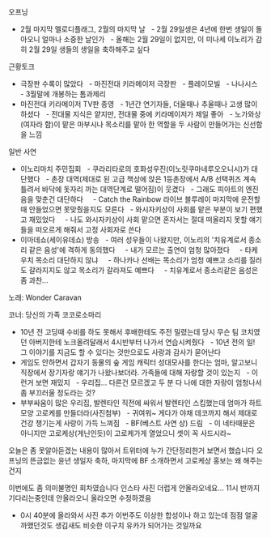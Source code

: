 





오프닝

- 2월 마지막 멜로디플래그, 2월의 마지막 날
  - 2월 29일생은 4년에 한번 생일이 돌아오니 얼마나 소중한 날인가
  - 올해는 2월 29일이 없지만, 이 미나세 이노리가 감히 2월 29일 생들의 생일을 축하해주고 싶다

근황토크

- 극장판 수록이 많았다
  - 마진전대 키라메이저 극장판
  - 플레이모빌
  - 나나시스
  - 3월말에 개봉하는 톰과제리
- 마진전대 키라메이저 TV판 종영
  - 1년간 연기자들, 더울때나 추울때나 고생 많이하셨다
  - 전대물 지식은 얕지만, 전대물 중에 키라메이저가 제일 좋아
  - 노가와상(여자라 함)이 맡은 마부시나 목소리를 맡아 한 역할을 두 사람이 만들어가는 신선함을 느낌

일반 사연

- 이노리마치 주민집회
  - 쿠라리타로의 호화성우진(이노릿쿠마네루오오니시)가 대단했다
  - 촌장 대역(제대로 된 고급 책상에 앉은 1등촌장에서 A/B 선택퀴즈 계속 틀려서 바닥에 돗자리 까는 대역단계로 떨어짐)이 웃겼다
  - 그래도 피아트의 엔진음을 맞춘건 대단하다
    - Catch the Rainbow 라이브 블루레이 마지막에 운전할때 안들었으면 못맞췄을지도 모른다
  - 와시자키상이 사회를 맡은 부분이 보기 편했고 재밌었다
    - 나도 와시자키상이 사회 맡으면 혼자서는 절대 떠올리지 못할 얘기들을 떠오르게 해줘서 고정 사회자로 쓴다
- 이마데쇼(세이유데쇼) 방송
  - 여러 성우들이 나왔지만, 이노리의 '치유계로서 종소리 같은 음성'에 격하게 동의했다
    - 내가 모르는 출연이 엄청 많아졌다
    - 타케우치 목소리 대단하지 않냐
    - 하나카나 선배는 목소리가 엄청 예쁘고 소리를 질러도 갈라지지도 않고 목소리가 갈라져도 예쁘다
    - 치유계로서 종소리같은 음성은 좀 과찬...

노래: Wonder Caravan

코너: 당신의 가족 코코로소마리

- 10년 전 고딩때 수비를 하도 못해서 후배한테도 주전 밀렸는데 당시 무슨 팀 코치였던 아버지한테 노크올려달래서 4시반부터 나가서 연습시켜줬다
  - 10년 전의 일! 그 이야기를 지금도 할 수 있다는 것만으로도 사랑과 감사가 묻어난다
- 게임도 안하면서 갑자기 동물의 숲 게임 캐릭터 성대모사를 한다는 엄마, 알고보니 직장에서 장기자랑 얘기가 나왔나보더라. 가족들에 대해 자랑할 것이 있는지
  - 이런거 보면 재밌지
  - 우리집... 다른건 모르겠고 두 분 다 나에 대한 자랑이 엄청나서 좀 부끄러울 정도라는 것?
- 부부싸움이 많은 우리집, 발렌타인 직전에 싸워서 발렌타인 스킵했는데 엄마가 하트모양 고로케를 만들더라(사진첨부)
  - 귀여워~ 게다가 야채 데코까지 해서 제대로 건강 챙기는게 사랑이 가득 느껴짐
  - BF(베스트 사연 상) 드림
  - 이 네타때문은 아니지만 고로케상(게닌인듯)이 고로케가게 열었으니 셋이 꼭 사드시라~

오늘은 좀 못알아듣겠는 내용이 많아서 트위터에 누가 간단정리한거 보면서 했습니다
오프닝의 뜬금없는 윤년 생일자 축하, 마지막에 BF 소개하면서 고로케상 홍보는 왜 해주는건지



이번에도 좀 의미불명인 회차였습니다
인스타 사진 더럽게 안올라오네요... 11시 반까지 기다리는중인데 안올라오니 올라오면 수정하겠음

* 0시 40분에 올라와서 사진 추가
이번주도 이상한 합성이나 하고 있는데 점점 얼굴 까맸던것도 생김새도 비슷한 이구치 유카가 되어가는 것일까요
